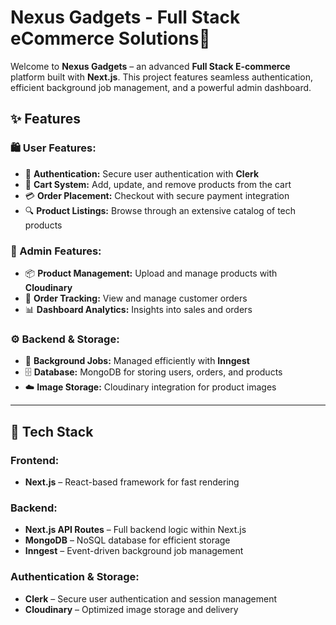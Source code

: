 # Nexus Gadgets - Full Stack eCommerce Solutions🚀

Welcome to **Nexus Gadgets** – an advanced **Full Stack E-commerce** platform built with **Next.js**. This project features seamless authentication, efficient background job management, and a powerful admin dashboard.

## ✨ Features

### 🛍️ User Features:

- 🔐 **Authentication:** Secure user authentication with **Clerk**
- 🛒 **Cart System:** Add, update, and remove products from the cart
- 💳 **Order Placement:** Checkout with secure payment integration
- 🔍 **Product Listings:** Browse through an extensive catalog of tech products

### 🔧 Admin Features:

- 📦 **Product Management:** Upload and manage products with **Cloudinary**
- 📜 **Order Tracking:** View and manage customer orders
- 📊 **Dashboard Analytics:** Insights into sales and orders

### ⚙️ Backend & Storage:

- 📡 **Background Jobs:** Managed efficiently with **Inngest**
- 🗄️ **Database:** MongoDB for storing users, orders, and products
- ☁️ **Image Storage:** Cloudinary integration for product images

---

## 🚀 Tech Stack

### **Frontend:**

- **Next.js** – React-based framework for fast rendering

### **Backend:**

- **Next.js API Routes** – Full backend logic within Next.js
- **MongoDB** – NoSQL database for efficient storage
- **Inngest** – Event-driven background job management

### **Authentication & Storage:**

- **Clerk** – Secure user authentication and session management
- **Cloudinary** – Optimized image storage and delivery
